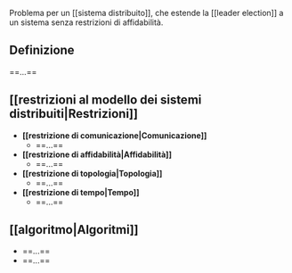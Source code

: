 Problema per un [[sistema distribuito]], che estende la [[leader election]] a un sistema senza restrizioni di affidabilità.

## Definizione

==...==

## [[restrizioni al modello dei sistemi distribuiti|Restrizioni]]

- **[[restrizione di comunicazione|Comunicazione]]**
	- ==...==
- **[[restrizione di affidabilità|Affidabilità]]**
	- ==...==
- **[[restrizione di topologia|Topologia]]**
	- ==...==
- **[[restrizione di tempo|Tempo]]**
	- ==...==

## [[algoritmo|Algoritmi]]

- ==...==
- ==...==
